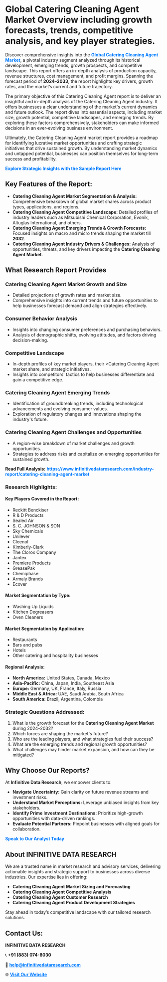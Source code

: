 <h1>Global Catering Cleaning Agent Market Overview including growth forecasts, trends, competitive analysis, and key player strategies.</h1>
<p>
Discover comprehensive insights into the 
<a href="https://www.infinitivedataresearch.com/industry-report/catering-cleaning-agent-market" rel="dofollow" style="color: #007BFF; text-decoration: none;"><strong>Global Catering Cleaning Agent Market</strong></a>, a pivotal industry segment analyzed through its historical development, emerging trends, growth prospects, and competitive landscape. This report offers an in-depth analysis of production capacity, revenue structures, cost management, and profit margins. Spanning the forecast period of <strong>2024–2033</strong>, the report highlights key drivers, growth rates, and the market’s current and future trajectory.
</p>
<p>
The primary objective of this Catering Cleaning Agent report is to deliver an insightful and in-depth analysis of the Catering Cleaning Agent industry. It offers businesses a clear understanding of the market's current dynamics and future outlook. The report dives into essential aspects, including market size, growth potential, competitive landscapes, and emerging trends. By exploring these factors comprehensively, stakeholders can make informed decisions in an ever-evolving business environment.
</p>
<p>
Ultimately, the Catering Cleaning Agent market report provides a roadmap for identifying lucrative market opportunities and crafting strategic initiatives that drive sustained growth. By understanding market dynamics and untapped potential, businesses can position themselves for long-term success and profitability.
</p>
<p>
<a href="https://www.infinitivedataresearch.com/request-sample/reportId=105913" style="color: #007BFF; text-decoration: none;"><strong>Explore Strategic Insights with the Sample Report Here</strong></a>
</p>

<h2>Key Features of the Report:</h2>
<ul>
<li><strong>Catering Cleaning Agent Market Segmentation & Analysis:</strong> Comprehensive breakdown of global market shares across product types, applications, and regions.</li>
<li><strong>Catering Cleaning Agent Competitive Landscape:</strong> Detailed profiles of industry leaders such as Mitsubishi Chemical Corporation, Evonik, Altuglas International, and others.</li>
<li><strong>Catering Cleaning Agent Emerging Trends & Growth Forecasts:</strong> Focused insights on macro and micro trends shaping the market till <strong>2032</strong>.</li>
<li><strong>Catering Cleaning Agent Industry Drivers & Challenges:</strong> Analysis of opportunities, threats, and key drivers impacting the <strong>Catering Cleaning Agent Market</strong>.</li>
</ul>

<h2>What Research Report Provides</h2>
<h3>Catering Cleaning Agent Market Growth and Size</h3>
<ul>
<li>Detailed projections of growth rates and market size.</li>
<li>Comprehensive insights into current trends and future opportunities to help businesses forecast demand and align strategies effectively.</li>
</ul>

<h3>Consumer Behavior Analysis</h3>
<ul>
<li>Insights into changing consumer preferences and purchasing behaviors.</li>
<li>Analysis of demographic shifts, evolving attitudes, and factors driving decision-making.</li>
</ul>

<h3>Competitive Landscape</h3>
<ul>
<li>In-depth profiles of key market players, their >Catering Cleaning Agent market share, and strategic initiatives.</li>
<li>Insights into competitors' tactics to help businesses differentiate and gain a competitive edge.</li>
</ul>

<h3>Catering Cleaning Agent Emerging Trends</h3>
<ul>
<li>Identification of groundbreaking trends, including technological advancements and evolving consumer values.</li>
<li>Exploration of regulatory changes and innovations shaping the industry's future.</li>
</ul>

<h3>Catering Cleaning Agent Challenges and Opportunities</h3>
<ul>
<li>A region-wise breakdown of market challenges and growth opportunities.</li>
<li>Strategies to address risks and capitalize on emerging opportunities for sustained growth.</li>
</ul>
<p><strong>Read Full Analysis:</strong> <a href="https://www.infinitivedataresearch.com/industry-report/catering-cleaning-agent-market" rel="dofollow" style="color: #007BFF; text-decoration: none;"><strong>https://www.infinitivedataresearch.com/industry-report/catering-cleaning-agent-market</strong></a></p>
<h3>Research Highlights:</h3>
<h4>Key Players Covered in the Report:</h4>
<ul><li>Reckitt Benckiser</li><li>R &amp; D Products</li><li>Sealed Air</li><li>S. C. JOHNSON &amp; SON</li><li>Sky Chemicals</li><li>Unilever</li><li>Cleenol</li><li>Kimberly-Clark</li><li>The Clorox Company</li><li>Jantex</li><li>Premiere Products</li><li>GreasePak</li><li>Chemiphase</li><li>Armaly Brands</li><li>Ecover</li></ul>
<h4>Market Segmentation by Type:</h4>
<ul><li>Washing Up Liquids</li><li>Kitchen Degreasers</li><li>Oven Cleaners</li></ul>
<h4>Market Segmentation by Application:</h4>
<ul><li>Restaurants</li><li>Bars and pubs</li><li>Hotels</li><li>Other catering and hospitality businesses</li></ul>

<h4>Regional Analysis:</h4>
<ul>
<li><strong>North America:</strong> United States, Canada, Mexico</li>
<li><strong>Asia-Pacific:</strong> China, Japan, India, Southeast Asia</li>
<li><strong>Europe:</strong> Germany, UK, France, Italy, Russia</li>
<li><strong>Middle East & Africa:</strong> UAE, Saudi Arabia, South Africa</li>
<li><strong>South America:</strong> Brazil, Argentina, Colombia</li>
</ul>

<h3>Strategic Questions Addressed:</h3>
<ol>
<li>What is the growth forecast for the <strong>Catering Cleaning Agent Market</strong> during 2024–2032?</li>
<li>Which forces are shaping the market's future?</li>
<li>Who are the leading players, and what strategies fuel their success?</li>
<li>What are the emerging trends and regional growth opportunities?</li>
<li>What challenges may hinder market expansion, and how can they be mitigated?</li>
</ol>

<h2>Why Choose Our Reports?</h2>
<p>At <strong>Infinitive Data Research</strong>, we empower clients to:</p>
<ul>
<li><strong>Navigate Uncertainty:</strong> Gain clarity on future revenue streams and investment risks.</li>
<li><strong>Understand Market Perceptions:</strong> Leverage unbiased insights from key stakeholders.</li>
<li><strong>Identify Prime Investment Destinations:</strong> Prioritize high-growth opportunities with data-driven rankings.</li>
<li><strong>Evaluate Potential Partners:</strong> Pinpoint businesses with aligned goals for collaboration.</li>
</ul>
<p><a href="https://www.infinitivedataresearch.com/industry-report/catering-cleaning-agent-market" rel="dofollow" style="color: #007BFF; text-decoration: none;"><strong>Speak to Our Analyst Today</strong></a></p>

<h2>About INFINITIVE DATA RESEARCH</h2>
<p>We are a trusted name in market research and advisory services, delivering actionable insights and strategic support to businesses across diverse industries. Our expertise lies in offering:</p>
<ul>
<li><strong>Catering Cleaning Agent Market Sizing and Forecasting</strong></li>
<li><strong>Catering Cleaning Agent Competitive Analysis</strong></li>
<li><strong>Catering Cleaning Agent Customer Research</strong></li>
<li><strong>Catering Cleaning Agent Product Development Strategies</strong></li>
</ul>
<p>Stay ahead in today’s competitive landscape with our tailored research solutions.</p>

<h2>Contact Us:</h2>
<p><strong>INFINITIVE DATA RESEARCH</strong></p>
<p>📞 <strong>+91 (883) 074-8030</strong></p>
<p>📧 <strong><a href="mailto:help@infinitivedataresearch.com" style="color: #007BFF;">help@infinitivedataresearch.com</a></strong></p>
<p>🌐 <strong><a href="https://www.infinitivedataresearch.com" rel="dofollow" style="color: #007BFF;">Visit Our Website</a></strong></p>